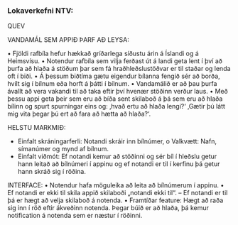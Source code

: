### Lokaverkefni NTV:

QUEV

VANDAMÁL SEM APPIÐ ÞARF AÐ LEYSA: 

•	Fjöldi rafbíla hefur hækkað gríðarlega síðustu árin á Íslandi og á Heimsvísu. 
•	Notendur rafbíla sem vilja ferðast út á landi geta lent í því að þurfa að hlaða á stöðum þar sem fá hraðhleðslustöðvar er til staðar og lenda oft í biði. 
•	Á þessum biðtíma gætu eigendur bílanna fengið sér að borða, hvílt sig í bílnum eða horft á þátti í bílnum. 
•	Vandamálið er að þau þurfa ávallt að vera vakandi til að taka eftir því hvenær stöðinn verður laus. 
•	Með þessu appi geta þeir sem eru að bíða sent skilaboð á þá sem eru að hlaða bílinn og spurt spurningar eins og: ‚hvað ertu að hlaða lengi?‘ ‚Gætir þú látt mig vita þegar þú ert að fara að hætta að hlaða?‘. 

HELSTU MARKMIÐ:
-	Einfalt skráningarferli: Notandi skráir inn bílnúmer, 
o	Valkvætt: Nafn, símanúmer og mynd af bílnum.
-	 Einfalt viðmót: Ef notandi kemur að stöðinni og sér bíl í hleðslu getur hann leitað að bílnúmeri í appinu og ef notandi er til í kerfinu þá getur hann skráð sig í röðina. 
   
INTERFACE:
•	Notendur hafa möguleika að leita að bílnúmerum í appinu. 
•	Ef notandi er ekki til skila appið skilaboði „notandi ekki til“. – Ef notandi er til þá er hægt að velja skilaboð á notenda. 
•	Framtíðar feature: Hægt að raða sig inn í röð eftir ákveðinn notenda. Þegar búið er að hlaða, þá kemur notification á notenda sem er næstur í röðinni. 





